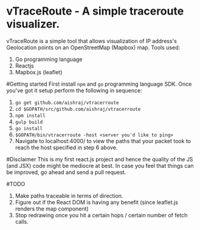 # vTraceRoute - A simple traceroute visualizer.

vTraceRoute is a simple tool that allows visualization of IP address's Geolocation points on an OpenStreetMap (Mapbox) map.
Tools used:
1. Go programming language
2. Reactjs
3. Mapbox.js (leaflet)

#Getting started
First install `npm` and `go` programming language SDK. Once you've got it setup perform the following in sequence:
1. `go get github.com/aishraj/vtracerroute`
2. `cd $GOPATH/src/github.com/aishraj/vtracerroute`
3. `npm install`
4. `gulp build`
5. `go install`
6. `$GOPATH/bin/vtracerroute -host <server you'd like to ping>`
7. Navigate to localhost:4000/ to view the paths that your packet took to reach the host specified in step 6 above.

#Disclaimer
This is my first react.js project and hence the quality of the JS (and JSX) code might be mediocre at best. In case you feel that things can be improved, go ahead and send a pull request.

#TODO
1. Make paths traceable in terms of direction.
2. Figure out if the React DOM is having any benefit (since leaflet.js renders the map component)
3. Stop redrawing once you hit a certain hops / certain number of fetch calls.
